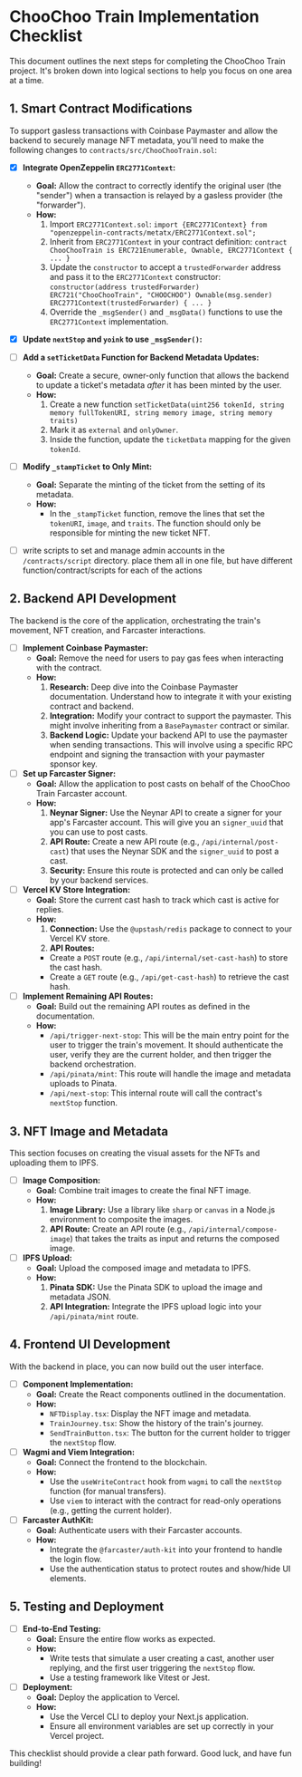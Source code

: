 # ChooChoo Train Implementation Checklist

This document outlines the next steps for completing the ChooChoo Train project. It's broken down into logical sections to help you focus on one area at a time.

## 1. Smart Contract Modifications

To support gasless transactions with Coinbase Paymaster and allow the backend to securely manage NFT metadata, you'll need to make the following changes to `contracts/src/ChooChooTrain.sol`:

- [x] **Integrate OpenZeppelin `ERC2771Context`:**

  - **Goal:** Allow the contract to correctly identify the original user (the "sender") when a transaction is relayed by a gasless provider (the "forwarder").
  - **How:**
    1. Import `ERC2771Context.sol`: `import {ERC2771Context} from "openzeppelin-contracts/metatx/ERC2771Context.sol";`
    2. Inherit from `ERC2771Context` in your contract definition: `contract ChooChooTrain is ERC721Enumerable, Ownable, ERC2771Context { ... }`
    3. Update the `constructor` to accept a `trustedForwarder` address and pass it to the `ERC2771Context` constructor: `constructor(address trustedForwarder) ERC721("ChooChooTrain", "CHOOCHOO") Ownable(msg.sender) ERC2771Context(trustedForwarder) { ... }`
    4. Override the `_msgSender()` and `_msgData()` functions to use the `ERC2771Context` implementation.

- [x] **Update `nextStop` and `yoink` to use `_msgSender()`:**

- [ ] **Add a `setTicketData` Function for Backend Metadata Updates:**

  - **Goal:** Create a secure, owner-only function that allows the backend to update a ticket's metadata _after_ it has been minted by the user.
  - **How:**
    1. Create a new function `setTicketData(uint256 tokenId, string memory fullTokenURI, string memory image, string memory traits)`
    2. Mark it as `external` and `onlyOwner`.
    3. Inside the function, update the `ticketData` mapping for the given `tokenId`.

- [ ] **Modify `_stampTicket` to Only Mint:**

  - **Goal:** Separate the minting of the ticket from the setting of its metadata.
  - **How:**
    - In the `_stampTicket` function, remove the lines that set the `tokenURI`, `image`, and `traits`. The function should only be responsible for minting the new ticket NFT.

- [ ] write scripts to set and manage admin accounts in the `/contracts/script` directory. place them all in one file, but have different function/contract/scripts for each of the actions

## 2. Backend API Development

The backend is the core of the application, orchestrating the train's movement, NFT creation, and Farcaster interactions.

- [ ] **Implement Coinbase Paymaster:**
  - **Goal:** Remove the need for users to pay gas fees when interacting with the contract.
  - **How:**
    1. **Research:** Deep dive into the Coinbase Paymaster documentation. Understand how to integrate it with your existing contract and backend.
    2. **Integration:** Modify your contract to support the paymaster. This might involve inheriting from a `BasePaymaster` contract or similar.
    3. **Backend Logic:** Update your backend API to use the paymaster when sending transactions. This will involve using a specific RPC endpoint and signing the transaction with your paymaster sponsor key.
- [ ] **Set up Farcaster Signer:**
  - **Goal:** Allow the application to post casts on behalf of the ChooChoo Train Farcaster account.
  - **How:**
    1. **Neynar Signer:** Use the Neynar API to create a signer for your app's Farcaster account. This will give you an `signer_uuid` that you can use to post casts.
    2. **API Route:** Create a new API route (e.g., `/api/internal/post-cast`) that uses the Neynar SDK and the `signer_uuid` to post a cast.
    3. **Security:** Ensure this route is protected and can only be called by your backend services.
- [ ] **Vercel KV Store Integration:**
  - **Goal:** Store the current cast hash to track which cast is active for replies.
  - **How:**
    1. **Connection:** Use the `@upstash/redis` package to connect to your Vercel KV store.
    2. **API Routes:**
    - Create a `POST` route (e.g., `/api/internal/set-cast-hash`) to store the cast hash.
    - Create a `GET` route (e.g., `/api/get-cast-hash`) to retrieve the cast hash.
- [ ] **Implement Remaining API Routes:**
  - **Goal:** Build out the remaining API routes as defined in the documentation.
  - **How:**
    - `/api/trigger-next-stop`: This will be the main entry point for the user to trigger the train's movement. It should authenticate the user, verify they are the current holder, and then trigger the backend orchestration.
    - `/api/pinata/mint`: This route will handle the image and metadata uploads to Pinata.
    - `/api/next-stop`: This internal route will call the contract's `nextStop` function.

## 3. NFT Image and Metadata

This section focuses on creating the visual assets for the NFTs and uploading them to IPFS.

- [ ] **Image Composition:**
  - **Goal:** Combine trait images to create the final NFT image.
  - **How:**
    1. **Image Library:** Use a library like `sharp` or `canvas` in a Node.js environment to composite the images.
    2. **API Route:** Create an API route (e.g., `/api/internal/compose-image`) that takes the traits as input and returns the composed image.
- [ ] **IPFS Upload:**
  - **Goal:** Upload the composed image and metadata to IPFS.
  - **How:**
    1. **Pinata SDK:** Use the Pinata SDK to upload the image and metadata JSON.
    2. **API Integration:** Integrate the IPFS upload logic into your `/api/pinata/mint` route.

## 4. Frontend UI Development

With the backend in place, you can now build out the user interface.

- [ ] **Component Implementation:**
  - **Goal:** Create the React components outlined in the documentation.
  - **How:**
    - `NFTDisplay.tsx`: Display the NFT image and metadata.
    - `TrainJourney.tsx`: Show the history of the train's journey.
    - `SendTrainButton.tsx`: The button for the current holder to trigger the `nextStop` flow.
- [ ] **Wagmi and Viem Integration:**
  - **Goal:** Connect the frontend to the blockchain.
  - **How:**
    - Use the `useWriteContract` hook from `wagmi` to call the `nextStop` function (for manual transfers).
    - Use `viem` to interact with the contract for read-only operations (e.g., getting the current holder).
- [ ] **Farcaster AuthKit:**
  - **Goal:** Authenticate users with their Farcaster accounts.
  - **How:**
    - Integrate the `@farcaster/auth-kit` into your frontend to handle the login flow.
    - Use the authentication status to protect routes and show/hide UI elements.

## 5. Testing and Deployment

- [ ] **End-to-End Testing:**
  - **Goal:** Ensure the entire flow works as expected.
  - **How:**
    - Write tests that simulate a user creating a cast, another user replying, and the first user triggering the `nextStop` flow.
    - Use a testing framework like Vitest or Jest.
- [ ] **Deployment:**
  - **Goal:** Deploy the application to Vercel.
  - **How:**
    - Use the Vercel CLI to deploy your Next.js application.
    - Ensure all environment variables are set up correctly in your Vercel project.

This checklist should provide a clear path forward. Good luck, and have fun building!
